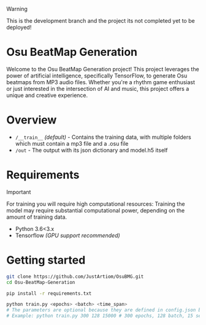> [!WARNING]
> This is the development branch and the project its not completed yet to be deployed!

# Osu BeatMap Generation

Welcome to the Osu BeatMap Generation project! This project leverages the power of artificial intelligence, specifically TensorFlow, to generate Osu beatmaps from MP3 audio files. Whether you're a rhythm game enthusiast or just interested in the intersection of AI and music, this project offers a unique and creative experience.

# Overview
- `/__train__` *(default)* - Contains the training data, with multiple folders which must contain a mp3 file and a .osu file
- `/out` - The output with its json dictionary and model.h5 itself

# Requirements
> [!IMPORTANT]
> For training you will require high computational resources: Training the model may require substantial computational power, depending on the amount of training data.

- Python 3.6<3.x
- Tensorflow *(GPU support recommended)*

# Getting started
```bash
git clone https://github.com/JustArtiom/OsuBMG.git
cd Osu-BeatMap-Generation

pip install -r requirements.txt

python train.py <epochs> <batch> <time_span>
# The parameters are optional because they are defined in config.json by default
# Example: python train.py 300 128 15000 # 300 epochs, 128 batch, 15 seconds time_span
```
